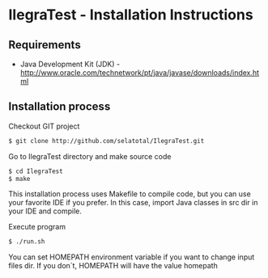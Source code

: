 # IlegraTest - Installation Instructions

## Requirements

* Java Development Kit (JDK) - http://www.oracle.com/technetwork/pt/java/javase/downloads/index.html 

## Installation process

Checkout GIT project
```bash
$ git clone http://github.com/selatotal/IlegraTest.git
```


Go to IlegraTest directory and make source code
```bash
$ cd IlegraTest
$ make
```
This installation process uses Makefile to compile code, but you can use your favorite IDE if you prefer. In this case, import Java classes in src dir in your IDE and compile. 

Execute program
```bash
$ ./run.sh
```

You can set HOMEPATH environment variable if you want to change input files dir. If you don`t, HOMEPATH will have the value homepath
